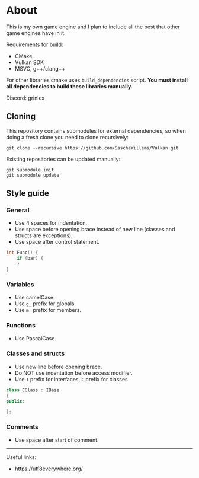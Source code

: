 # About
This is my own game engine and I plan to include all the best that other game engines have in it.

Requirements for build:
* CMake
* Vulkan SDK
* MSVC, g++/clang++

For other libraries cmake uses `build_dependencies` script. **You must install all dependencies to build these libraries manually.**

Discord: grinlex

## Cloning
This repository contains submodules for external dependencies, so when doing a fresh clone you need to clone recursively:

```
git clone --recursive https://github.com/SaschaWillems/Vulkan.git
```

Existing repositories can be updated manually:

```
git submodule init
git submodule update
```


## Style guide

### General
- Use 4 spaces for indentation.
- Use space before opening brace instead of new line (classes and structs are exceptions).
- Use space after control statement.
```cpp
int Func() {
    if (bar) {
    }
}
```

### Variables
- Use camelCase.
- Use `g_` prefix for globals.
- Use `m_` prefix for members.

### Functions
- Use PascalCase.

### Classes and structs
- Use new line before opening brace.
- Do NOT use indentation before access modifier.
- Use `I` prefix for interfaces, `C` prefix for classes
```cpp
class CClass : IBase
{
public:

};
```

### Comments
- Use space after start of comment.
---
Useful links:
- https://utf8everywhere.org/
